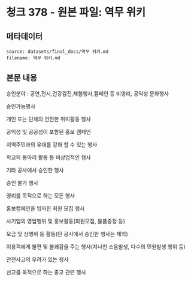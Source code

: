 # 청크 378 - 원본 파일: 역무 위키

## 메타데이터

```
source: datasets/final_docs/역무 위키.md
filename: 역무 위키.md
```

## 본문 내용

승인분야 : 공연,전시,건강검진,체험행사,캠페인 등 비영리, 공익성 문화행사

승인가능행사

개인 또는 단체의 건전한 취미활동 행사

공익성 및 공공성이 포함된 홍보 캠페인

지역주민과의 유대를 강화 할 수 있는 행사

학교의 동아리 활동 등 비상업적인 행사

기타 공사에서 승인한 행사

승인 불가 행사

영리를 목적으로 하는 모든 행사

홍보캠페인을 빙자한 회원 모집 행사

사기업의 영업행위 및 홍보활동(회원모집, 물품증정 등)

모금 및 상행위 등 활동(단 공사에서 승인한 행사는 제외)

이용객에게 불편 및 불쾌감을 주는 행사(지나친 소음발생, 다수의 민원발생 행위 등)

안전사고의 우려가 있는 행사

선교를 목적으로 하는 종교 관련 행사